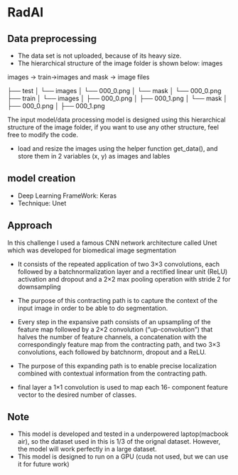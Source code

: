 # RadAI

## Data preprocessing
- The data set is not uploaded, because of its heavy size.
- The hierarchical structure of the image folder is shown below:
images

 images -> train->images and mask -> image files

 ├── test
 │   └── images
 │       └── 000_0.png
 │   └── mask
 │       └── 000_0.png
 ├── train
 │   └── images
 │       ├── 000_0.png
 │       ├── 000_1.png
 │   └── mask
 │       ├── 000_0.png
 │       ├── 000_1.png
 

 
 The input model/data processing model is designed using this hierarchical structure of the image folder, if you want to use any other structure, feel free to modify the code.
 
- load and resize the images using the helper function get_data(), and store them in 2 variables (x, y) as images and lables



## model creation
- Deep Learning FrameWork: Keras
- Technique: Unet 
## Approach
In this challenge I used a famous CNN network architecture called Unet which was developed for biomedical image segmentation

- It consists of the repeated application of two 3×3 convolutions, each followed by a batchnormalization layer and a rectified linear unit (ReLU) activation and dropout and a 2×2 max pooling operation with stride 2 for downsampling

- The purpose of this contracting path is to capture the context of the input image in order to be able to do segmentation.

- Every step in the expansive path consists of an upsampling of the feature map followed by a 2×2 convolution (“up-convolution”) that halves the number of feature channels, a concatenation with the correspondingly feature map from the contracting path, and two 3×3 convolutions, each followed by batchnorm, dropout and a ReLU.

- The purpose of this expanding path is to enable precise localization combined with contextual information from the contracting path.

- final layer a 1×1 convolution is used to map each 16- component feature vector to the desired number of classes.

## Note
- This model is developed and tested in a underpowered laptop(macbook air), so the dataset used in this is 1/3 of the orignal dataset. However, the model will work perfectly in a large dataset.
- This model is designed to run on a GPU (cuda not used, but we can use it for future work)

